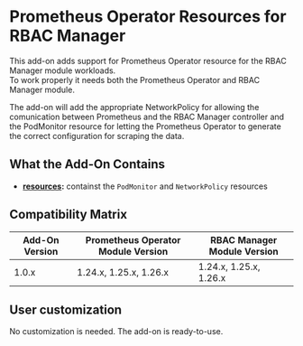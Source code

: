 # Prometheus Operator Resources for RBAC Manager

This add-on adds support for Prometheus Operator resource for the RBAC Manager module workloads.  
To work properly it needs both the Prometheus Operator and RBAC Manager module.

The add-on will add the appropriate NetworkPolicy for allowing the comunication between Prometheus and the
RBAC Manager controller and the PodMonitor resource for letting the Prometheus Operator to generate the correct
configuration for scraping the data.

## What the Add-On Contains

- **[resources](./resources):** containst the `PodMonitor` and `NetworkPolicy` resources

## Compatibility Matrix

| Add-On Version | Prometheus Operator Module Version | RBAC Manager Module Version |
|----------------|------------------------------------|-----------------------------|
| 1.0.x          | 1.24.x, 1.25.x, 1.26.x             | 1.24.x, 1.25.x, 1.26.x      |

## User customization

No customization is needed. The add-on is ready-to-use.
